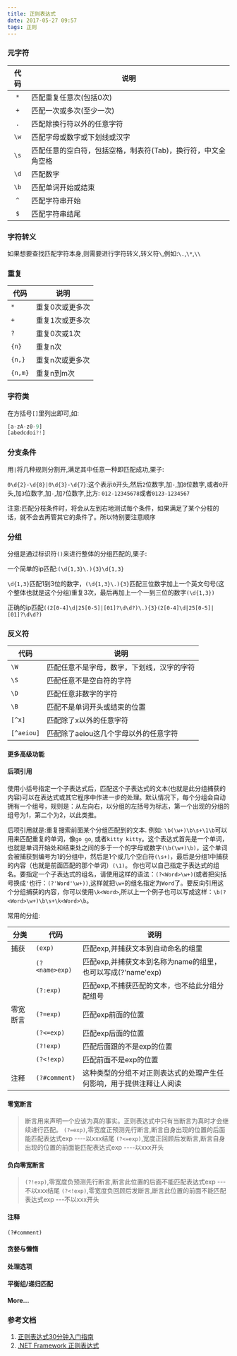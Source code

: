 ```yaml
---
title: 正则表达式
date: 2017-05-27 09:57
tags: 正则
---
```


### 元字符

|	代码	|	说明	|
|	:-----:	|	-----	|
|	`*` 	|	匹配重复任意次(包括0次)|
|	`+`		|	匹配一次或多次(至少一次)| 
|	`.`		|	匹配除换行符以外的任意字符|
|	`\w`	|	匹配字母或数字或下划线或汉字|
|	`\s`	|	匹配任意的空白符，包括空格，制表符(Tab)，换行符，中文全角空格|
|	`\d`	|	匹配数字|
|	`\b`	|	匹配单词开始或结束|
|	`^`		|	匹配字符串开始|
|	`$`		|	匹配字符串结尾|

<!--more-->

### 字符转义

如果想要查找匹配字符本身,则需要进行字符转义,转义符`\`,例如:`\.`,`\*`,`\\`

### 重复

|	代码	|	说明	|
|	-----	|	-----	|
|	`*`		|	重复0次或更多次|
|	`+`		|	重复1次或更多次|
|	`?`		|	重复0次或1次|
|	`{n}`	|	重复n次|
|	`{n,}`	|	重复n次或更多次|
|	`{n,m}`	|	重复n到m次|

### 字符类

在方括号`[]`里列出即可,如:
```js
[a-zA-z0-9]
[abedcdoi?!]
```

### 分支条件

用`|`将几种规则分割开,满足其中任意一种即匹配成功,栗子:

`0\d{2}-\d{8}|0\d{3}-\d{7}`:这个表示`0`开头,然后`2`位数字,加`-`,加`8`位数字,或者`0`开头,加`3`位数字,加`-`,加`7`位数字,比方:
`012-12345678`或者`0123-1234567`

注意:匹配分枝条件时，将会从左到右地测试每个条件，如果满足了某个分枝的话，就不会去再管其它的条件了。所以特别要注意顺序

### 分组

分组是通过标识符`()`来进行整体的分组匹配的,栗子:

一个简单的ip匹配:`(\d{1,3}\.){3}\d{1,3}`

`\d{1,3}`匹配1到3位的数字，`(\d{1,3}\.){3}`匹配三位数字加上一个英文句号(这个整体也就是这个分组)重复3次，最后再加上一个一到三位的数字`(\d{1,3})`

正确的ip匹配`((2[0-4]\d|25[0-5]|[01]?\d\d?)\.){3}(2[0-4]\d|25[0-5]|[01]?\d\d?)`

### 反义符

|	代码	|	说明	|
|	-----	|	-----	|
|	`\W`	|	匹配任意不是字母，数字，下划线，汉字的字符|
|	`\S`	|	匹配任意不是空白符的字符|
|	`\D`	|	匹配任意非数字的字符|
|	`\B`	|	匹配不是单词开头或结束的位置|
|	`[^x]`	|	匹配除了x以外的任意字符|
|	`[^aeiou]`	|	匹配除了aeiou这几个字母以外的任意字符|


#### 更多高级功能

#### 后项引用
使用小括号指定一个子表达式后，匹配这个子表达式的文本(也就是此分组捕获的内容)可以在表达式或其它程序中作进一步的处理。默认情况下，每个分组会自动拥有一个组号，规则是：从左向右，以分组的左括号为标志，第一个出现的分组的组号为1，第二个为2，以此类推。

后项引用就是:重复搜索前面某个分组匹配到的文本.
例如:
`\b(\w+)\b\s+\1\b`可以用来匹配重复的单词，像`go go`, 或者`kitty kitty`。这个表达式首先是一个单词，也就是单词开始处和结束处之间的多于一个的字母或数字`(\b(\w+)\b)`，这个单词会被捕获到编号为1的分组中，然后是1个或几个空白符`(\s+)`，最后是分组1中捕获的内容（也就是前面匹配的那个单词）`(\1)`。
你也可以自己指定子表达式的组名。要指定一个子表达式的组名，请使用这样的语法：`(?<Word>\w+)`(或者把尖括号换成`'`也行：`(?'Word'\w+))`,这样就把`\w+`的组名指定为`Word`了。要反向引用这个分组捕获的内容，你可以使用`\k<Word>`,所以上一个例子也可以写成这样：`\b(?<Word>\w+)\b\s+\k<Word>\b`。

常用的分组:

|	分类	|	代码			| 	说明	|
|	----	|	----			|	----	|
|	捕获	|	`(exp)`			|	匹配exp,并捕获文本到自动命名的组里|
|			|	`(?<name>exp)`	|	匹配exp,并捕获文本到名称为name的组里，也可以写成(?'name'exp)|
|			|	`(?:exp)`		|	匹配exp,不捕获匹配的文本，也不给此分组分配组号|
|	零宽断言|	`(?=exp)`		|	匹配exp前面的位置|
|			|	`(?<=exp)`		|	匹配exp后面的位置|
|			|	`(?!exp)`		|	匹配后面跟的不是exp的位置|
|			|	`(?<!exp)`		|	匹配前面不是exp的位置|
|	注释	|	`(?#comment)`	|	这种类型的分组不对正则表达式的处理产生任何影响，用于提供注释让人阅读|

#### 零宽断言

> 断言用来声明一个应该为真的事实。正则表达式中只有当断言为真时才会继续进行匹配。
> `(?=exp)`,零宽度正预测先行断言,断言自身出现的位置的后面能匹配表达式exp ----以xxx结尾
> `(?<=exp)`,宽度正回顾后发断言,断言自身出现的位置的前面能匹配表达式exp ----以xxx开头	

#### 负向零宽断言
> `(?!exp)`,零宽度负预测先行断言,断言此位置的后面不能匹配表达式exp ---不以xxx结尾
> `(?<!exp)`,零宽度负回顾后发断言,断言此位置的前面不能匹配表达式exp	---不以xxx开头


#### 注释

`(?#comment)`

#### 贪婪与懒惰
#### 处理选项
#### 平衡组/递归匹配
#### More...

### 参考文档
1. [正则表达式30分钟入门指南](https://deerchao.net/tutorials/regex/regex.htm)
2. [.NET Framework 正则表达式](https://msdn.microsoft.com/zh-cn/library/hs600312.aspx)